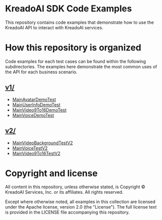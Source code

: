 # KreadoAI SDK Code Examples
This repository contains code examples that demonstrate how to use the KreadoAI API to interact with KreadoAI services.

# How this repository is organized
Code examples for each test cases can be found within the following subdirectories. The examples here demonstrate the most common uses of the API for each business scenario.

## [v1/](https://github.com/shifefiei/aigc-sdk-examples/tree/master/src/main/java/com/aigc/sdk/examples/test/v1)
- [MainAvatarDemoTest](https://github.com/shifefiei/aigc-sdk-examples/blob/master/src/main/java/com/aigc/sdk/examples/test/v1/MainAvatarDemoTest.java)
- [MainUserInfoDemoTest](https://github.com/shifefiei/aigc-sdk-examples/blob/master/src/main/java/com/aigc/sdk/examples/test/v1/MainUserInfoDemoTest.java)
- [MainVideo9To16DemoTest](https://github.com/shifefiei/aigc-sdk-examples/blob/master/src/main/java/com/aigc/sdk/examples/test/v1/MainVideo9To16DemoTest.java)
- [MainVoiceDemoTest](https://github.com/shifefiei/aigc-sdk-examples/blob/master/src/main/java/com/aigc/sdk/examples/test/v1/MainVoiceDemoTest.java)

## [v2/](https://github.com/shifefiei/aigc-sdk-examples/tree/master/src/main/java/com/aigc/sdk/examples/test/v2)
- [MainVideoBackgroundTestV2](https://github.com/shifefiei/aigc-sdk-examples/blob/master/src/main/java/com/aigc/sdk/examples/test/v2/MainVideoBackgroundTestV2.java)
- [MainVoiceTestV2](https://github.com/shifefiei/aigc-sdk-examples/blob/master/src/main/java/com/aigc/sdk/examples/test/v2/MainVoiceTestV2.java)
- [MainVideo9To16TestV2](https://github.com/shifefiei/aigc-sdk-examples/blob/master/src/main/java/com/aigc/sdk/examples/test/v2/MainVideo9To16TestV2.java)


# Copyright and license
All content in this repository, unless otherwise stated, is Copyright © KreadoAI Services, Inc. or its affiliates. All rights reserved.

Except where otherwise noted, all examples in this collection are licensed under the Apache license, version 2.0 (the "License"). The full license text is provided in the LICENSE file accompanying this repository.